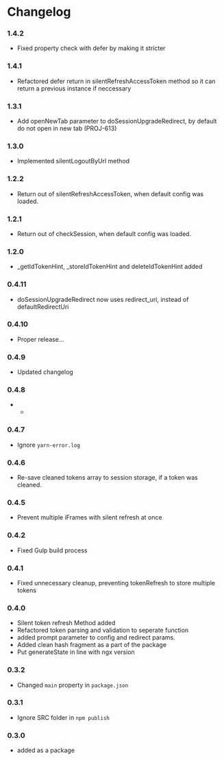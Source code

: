 # Changelog

### 1.4.2
* Fixed property check with defer by making it stricter

### 1.4.1

* Refactored defer return in silentRefreshAccessToken method so it can return a previous instance if neccessary

### 1.3.1

* Add openNewTab parameter to doSessionUpgradeRedirect, by default do not open in new tab (PROJ-613)

### 1.3.0

* Implemented silentLogoutByUrl method

### 1.2.2

* Return out of silentRefreshAccessToken, when default config was loaded.

### 1.2.1

* Return out of checkSession, when default config was loaded.

### 1.2.0
* _getIdTokenHint, _storeIdTokenHint and deleteIdTokenHint added

### 0.4.11

* doSessionUpgradeRedirect now uses redirect_uri, instead of defaultRedirectUri

### 0.4.10

* Proper release&hellip;

### 0.4.9

* Updated changelog

### 0.4.8

* -

### 0.4.7

* Ignore `yarn-error.log` 

### 0.4.6

* Re-save cleaned tokens array to session storage, if a token was cleaned.

### 0.4.5

* Prevent multiple iFrames with silent refresh at once

### 0.4.2

* Fixed Gulp build process

### 0.4.1

* Fixed unnecessary cleanup, preventing tokenRefresh to store multiple tokens

### 0.4.0
* Silent token refresh Method added
* Refactored token parsing and validation to seperate function
* added prompt parameter to config and redirect params.
* Added clean hash fragment as a part of the package
* Put generateState in line with ngx version

### 0.3.2
* Changed `main` property in `package.json`

### 0.3.1
* Ignore SRC folder in `npm publish`

### 0.3.0
* added as a package
